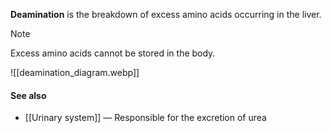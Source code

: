 **Deamination** is the breakdown of excess amino acids occurring in the liver.

> [!note]
> Excess amino acids cannot be stored in the body.

![[deamination_diagram.webp]]

#### See also
- [[Urinary system]] — Responsible for the excretion of urea

